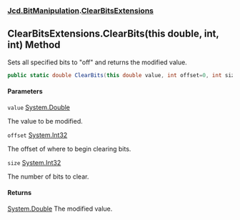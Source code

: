 ### [Jcd.BitManipulation](Jcd.BitManipulation.md 'Jcd.BitManipulation').[ClearBitsExtensions](Jcd.BitManipulation.ClearBitsExtensions.md 'Jcd.BitManipulation.ClearBitsExtensions')

## ClearBitsExtensions.ClearBits(this double, int, int) Method

Sets all specified bits to "off" and returns the modified value.

```csharp
public static double ClearBits(this double value, int offset=0, int size=64);
```
#### Parameters

<a name='Jcd.BitManipulation.ClearBitsExtensions.ClearBits(thisdouble,int,int).value'></a>

`value` [System.Double](https://docs.microsoft.com/en-us/dotnet/api/System.Double 'System.Double')

The value to be modified.

<a name='Jcd.BitManipulation.ClearBitsExtensions.ClearBits(thisdouble,int,int).offset'></a>

`offset` [System.Int32](https://docs.microsoft.com/en-us/dotnet/api/System.Int32 'System.Int32')

The offset of where to begin clearing bits.

<a name='Jcd.BitManipulation.ClearBitsExtensions.ClearBits(thisdouble,int,int).size'></a>

`size` [System.Int32](https://docs.microsoft.com/en-us/dotnet/api/System.Int32 'System.Int32')

The number of bits to clear.

#### Returns
[System.Double](https://docs.microsoft.com/en-us/dotnet/api/System.Double 'System.Double')
The modified value.